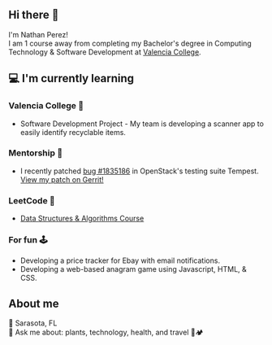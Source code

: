 ## Hi there 👋

I'm Nathan Perez! <br>
I am 1 course away from completing my Bachelor's degree in Computing Technology & Software Development at [Valencia College](https://valenciacollege.edu). 

## 💻  I'm currently learning 
### Valencia College 🏫
- Software Development Project - My team is developing a scanner app to easily identify recyclable items. 

### Mentorship 🐛
- I recently patched [bug #1835186](https://bugs.launchpad.net/tempest/+bug/1835186) in OpenStack's testing suite Tempest. [View my patch on Gerrit!](https://review.opendev.org/c/openstack/tempest/+/935526)

### LeetCode 🧩
- [Data Structures & Algorithms Course](https://leetcode.com/explore/interview/card/leetcodes-interview-crash-course-data-structures-and-algorithms/703/arraystrings/)

### For fun 🕹️
- Developing a price tracker for Ebay with email notifications. 
- Developing a web-based anagram game using Javascript, HTML, & CSS. 

## About me
📍 Sarasota, FL <br>
💬 Ask me about: plants, technology, health, and travel 🌱🏕️ <br> 
